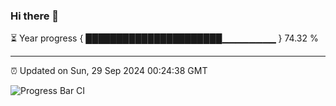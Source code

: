 ### Hi there 👋

⏳ Year progress { ██████████████████████▁▁▁▁▁▁▁▁ } 74.32 %

---

⏰ Updated on Sun, 29 Sep 2024 00:24:38 GMT

![Progress Bar CI](https://github.com/liununu/liununu/workflows/Progress%20Bar%20CI/badge.svg)
